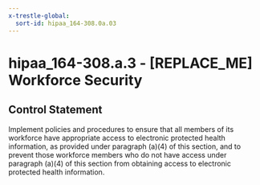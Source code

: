 ```yaml
---
x-trestle-global:
  sort-id: hipaa_164-308.0a.03
---
```


# hipaa_164-308.a.3 - \[REPLACE_ME\] Workforce Security

## Control Statement

Implement policies and procedures to ensure that all members of its workforce have appropriate access to electronic protected health information, as provided under paragraph (a)(4) of this section, and to prevent those workforce members who do not have access under paragraph (a)(4) of this section from obtaining access to electronic protected health information.

